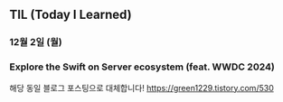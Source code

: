 ## TIL (Today I Learned)

### 12월 2일 (월)    
### Explore the Swift on Server ecosystem (feat. WWDC 2024)
해당 동일 블로그 포스팅으로 대체합니다!
https://green1229.tistory.com/530   
